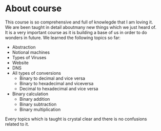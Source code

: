 # About course
This course is so comprehensive and full of knowlegde that I am loving it. We are been taught in detail aboutmany new things which we just heard of. It is a very important course as it is building a base of us in order to do wonders in future. We learned the following topics so far:
- Abstraction
- Notional machines
- Types of Viruses
- Website
- DNS
- All types of conversions
  - Binary to decimal and vice versa
  - Binary to hexadecimal and viceversa
  - Decimal to hexadecimal and vice versa
- Binary calculation
    - Binary addition
    - Binary subtraction
    - Binary multiplication

Every topics which is taught is crystal clear and there is no confusions related to it.
